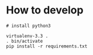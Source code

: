 # How to develop

    # install python3 

    virtualenv-3.3 .
    . bin/activate
    pip install -r requirements.txt
